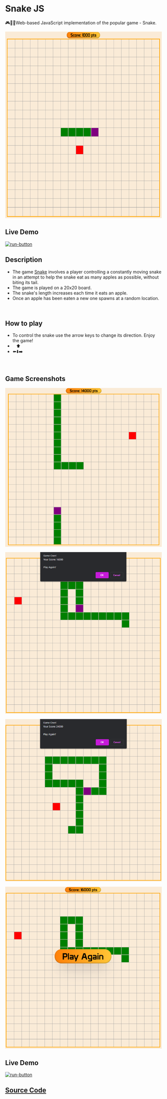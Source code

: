 # Snake JS
🎮🐍🍎Web-based JavaScript implementation of the popular game - Snake.
<p align="center"><a href="https://snake.mirokrastanov.repl.co/"><img src="https://github.com/mirokrastanov/snakeJS/blob/main/src/previews/snake-4.png?raw=true" alt="game-image" height="600px"></a></p>

## Live Demo
[<img src="https://freepngimg.com/download/play_now_button/25403-5-play-now-button-transparent.png" alt="run-button" height="40px" />](https://snake.mirokrastanov.repl.co/)
  
## Description
- The game [Snake](https://en.wikipedia.org/wiki/Snake_(video_game_genre)) involves a player controlling a constantly moving snake in an attempt to help the snake eat as many apples as possible, without biting its tail.
- The game is played on a 20x20 board.
- The snake's length increases each time it eats an apple.
- Once an apple has been eaten a new one spawns at a random location.
<br />

## How to play
- To control the snake use the arrow keys to change its direction. Enjoy the game! <br />
- ` ` ⬆️ ` ` <br />
- ⬅️⬇️➡️ 
<br />

## Game Screenshots
<p align="center"><img src="https://github.com/mirokrastanov/snakeJS/blob/main/src/previews/snake-1.png?raw=true" alt="image" /></p>
<p align="center"><img src="https://github.com/mirokrastanov/snakeJS/blob/main/src/previews/snake-2.png?raw=true" alt="image" /></p>
<p align="center"><img src="https://github.com/mirokrastanov/snakeJS/blob/main/src/previews/snake-5.png?raw=true" alt="image" /></p>
<p align="center"><img src="https://github.com/mirokrastanov/snakeJS/blob/main/src/previews/snake-3.png?raw=true" alt="image" /></p>

## Live Demo
[<img src="https://freepngimg.com/download/play_now_button/25403-5-play-now-button-transparent.png" alt="run-button" height="40px" />](https://snake.mirokrastanov.repl.co/)
  
## [Source Code](https://github.com/mirokrastanov/snakeJS/tree/main/src)
  
